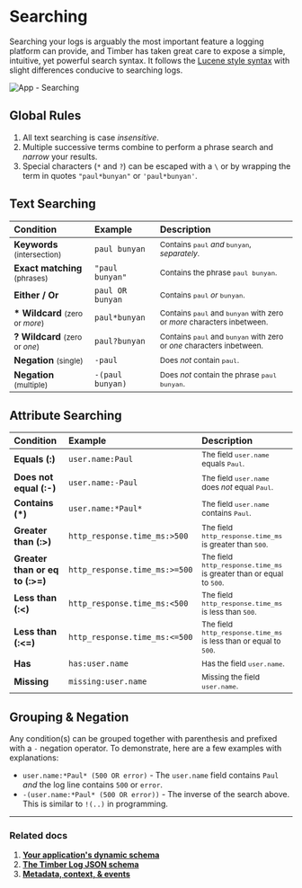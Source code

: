# Searching

Searching your logs is arguably the most important feature a logging platform can provide, and Timber has taken great care to expose a simple, intuitive, yet powerful search syntax. It follows the [Lucene style syntax](https://lucene.apache.org/core/2_9_4/queryparsersyntax.html) with slight differences conducive to searching logs.

![App - Searching](//images.contentful.com/h6vh38q7qvzk/1PSwyA0Z9iGc64icYKA4Ei/26e68caa9316fc6364ec585b92e257d8/Screen_Recording_2017-08-12_at_12.44_PM.gif)


## Global Rules

1. All text searching is case *insensitive*.
2. Multiple successive terms combine to perform a phrase search and _narrow_ your results.
3. Special characters (`*` and `?`) can be escaped with a `\` or by wrapping the term in quotes `"paul*bunyan"` or `'paul*bunyan'`.


## Text Searching

<p></p>

| Condition | Example | Description
|:-|:-|:-
| **Keywords** <small>(intersection)</small> | `paul bunyan` | <small>Contains `paul` _and_ `bunyan`, _separately_.</small>
| **Exact matching** <small>(phrases)</small> | <span style="white-space: no-wrap">`"paul bunyan"`</span> | <small>Contains the phrase `paul bunyan`.</small>
| **Either / Or** | `paul OR bunyan` | <small>Contains `paul` _or_ `bunyan`.</small>
| **\* Wildcard** <small>(zero or _more_)</small> | `paul*bunyan` | <small>Contains `paul` and `bunyan` with zero or _more_ characters inbetween.</small>
| **? Wildcard** <small>(zero or _one_)</small> | `paul?bunyan` | <small>Contains `paul` and `bunyan` with zero or _one_ characters inbetween.</small>
| **Negation** <small>(single)</small> | `-paul` | <small>Does *not* contain `paul`.</small>
| **Negation** <small>(multiple)</small> | `-(paul bunyan)` | <small>Does *not* contain the phrase `paul bunyan`.</small>

<p></p>


## Attribute Searching

<p></p>

| Condition | Example | Description
|:-|:-|:-
| **Equals (:)** | `user.name:Paul` | <small>The field `user.name` equals `Paul`.</small>
| **Does not equal (:-)** | `user.name:-Paul` | <small>The field `user.name` does *not* equal `Paul`.</small>
| **Contains (*)** | `user.name:*Paul*` | <small>The field `user.name` contains `Paul`.</small>
| **Greater than (:>)** | `http_response.time_ms:>500` | <small>The field `http_response.time_ms` is greater than `500`.</small>
| **Greater than or eq to (:>=)** | `http_response.time_ms:>=500` | <small>The field `http_response.time_ms` is greater than or equal to `500`.</small>
| **Less than (:<)** | `http_response.time_ms:<500` | <small>The field `http_response.time_ms` is less than `500`.</small>
| **Less than (:<=)** | `http_response.time_ms:<=500` | <small>The field `http_response.time_ms` is less than or equal to `500`.</small>
| **Has** | `has:user.name` | <small>Has the field `user.name`.</small>
| **Missing** | `missing:user.name` | <small>Missing the field `user.name`.</small>

<p></p>


## Grouping & Negation

Any condition(s) can be grouped together with parenthesis and prefixed with a `-` negation operator. To demonstrate, here are a few examples with explanations:

* `user.name:*Paul* (500 OR error)` - The `user.name` field contains `Paul` *and* the log line contains `500` or `error`.
* `-(user.name:*Paul* (500 OR error))` - The inverse of the search above. This is similar to `!(..)` in programming.

---

### Related docs

1. [**Your application's dynamic schema**](/concepts/application-schema)
2. [**The Timber Log JSON schema**](/concepts/log-event-json-schema)
3. [**Metadata, context, & events**](/concepts/metadata-context-and-events)
